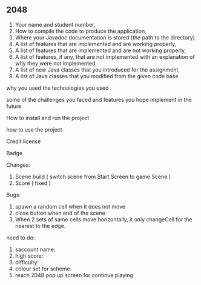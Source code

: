 ## [](https://github.com/biong40/COMP2042_CW_hfygl1) 2048

1. Your name and student number,
2. How to compile the code to produce the application,
3. Where your Javadoc documentation is stored (the path to the directory)
4. A list of features that are implemented and are working properly,
5. A list of features that are implemented and are not working properly,
6. A list of features, if any, that are not implemented with an explanation of why they
   were not implemented,
7. A list of new Java classes that you introduced for the assignment,
8. A list of Java classes that you modified from the given code base



why you used the technologies you used

some of the challenges you faced and features you hope implement in the future


How to install and run the project

how to use the project



Credit
license

Badge




Changes:
1. Scene build ( switch scene from Start Screen to game Scene )
2. Score ( fixed )






Bugs:
1. spawn a random cell when it does not move 
2. close button when end of the scene 
3. When 2 sets of same cells move horizontally, it only changeCell for the nearest to the edge.


need to do:
1. saccount name: 
2. high score:
3. difficulty:
4. colour set for scheme:
5. reach 2048 pop up screen for continue playing 


